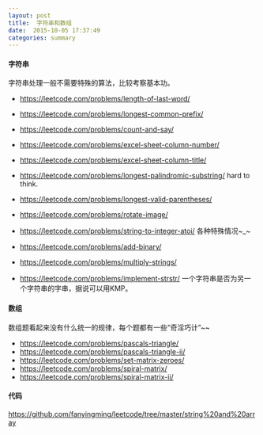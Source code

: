 ```yaml
---
layout: post
title:  字符串和数组
date:  2015-10-05 17:37:49
categories: summary
---
```


#### 字符串
字符串处理一般不需要特殊的算法，比较考察基本功。

- <https://leetcode.com/problems/length-of-last-word/>
- <https://leetcode.com/problems/longest-common-prefix/>
- <https://leetcode.com/problems/count-and-say/>
- <https://leetcode.com/problems/excel-sheet-column-number/>
- <https://leetcode.com/problems/excel-sheet-column-title/>
- <https://leetcode.com/problems/longest-palindromic-substring/> hard to think.
- <https://leetcode.com/problems/longest-valid-parentheses/>
- <https://leetcode.com/problems/rotate-image/>
- <https://leetcode.com/problems/string-to-integer-atoi/>
各种特殊情况~_~
- <https://leetcode.com/problems/add-binary/>
- <https://leetcode.com/problems/multiply-strings/>

- <https://leetcode.com/problems/implement-strstr/>
 一个字符串是否为另一个字符串的字串，据说可以用KMP。

#### 数组
数组题看起来没有什么统一的规律，每个题都有一些“奇淫巧计”~~

- <https://leetcode.com/problems/pascals-triangle/>
- <https://leetcode.com/problems/pascals-triangle-ii/>
- <https://leetcode.com/problems/set-matrix-zeroes/>
- <https://leetcode.com/problems/spiral-matrix/>
- <https://leetcode.com/problems/spiral-matrix-ii/>

#### 代码
<https://github.com/fanyingming/leetcode/tree/master/string%20and%20array>



